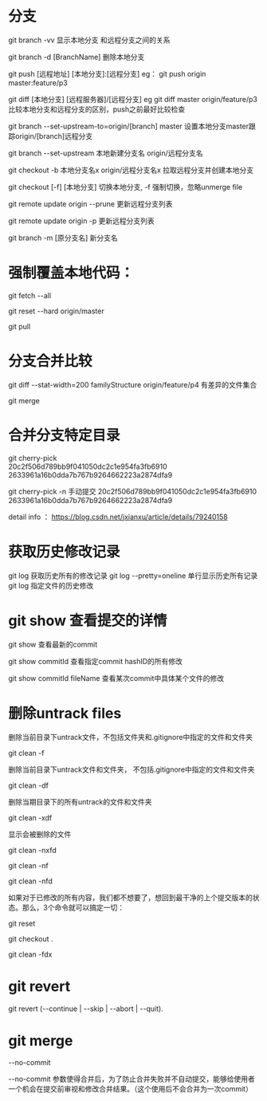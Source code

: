 # 分支 
git branch -vv  显示本地分支 和远程分支之间的关系 

 git branch -d [BranchName]  删除本地分支

git push [远程地址]  [本地分支]:[远程分支]  eg： git push origin master:feature/p3 

git diff [本地分支]  [远程服务器]/[远程分支]  eg  git diff  master origin/feature/p3  比较本地分支和远程分支的区别，push之前最好比较检查 

git branch --set-upstream-to=origin/[branch] master  设置本地分支master跟踪origin/[branch]远程分支

git branch --set-upstream 本地新建分支名 origin/远程分支名

git checkout -b 本地分支名x origin/远程分支名x        拉取远程分支并创建本地分支
 
git checkout [-f] [本地分支]  切换本地分支, -f 强制切换，忽略unmerge file 

git remote update origin --prune     更新远程分支列表

git remote update origin -p    更新远程分支列表

git branch -m [原分支名] 新分支名


# 强制覆盖本地代码：
 git fetch --all

 git reset --hard origin/master 

 git pull

# 分支合并比较
 git diff --stat-width=200 familyStructure origin/feature/p4  有差异的文件集合

 git merge 

# 合并分支特定目录 
 git cherry-pick     
20c2f506d789bb9f041050dc2c1e954fa3fb6910 
2633961a16b0dda7b767b9264662223a2874dfa9 

  git cherry-pick  -n    手动提交 
 20c2f506d789bb9f041050dc2c1e954fa3fb6910 
 2633961a16b0dda7b767b9264662223a2874dfa9

 detail info ：  https://blog.csdn.net/jxianxu/article/details/79240158  
 
 # 获取历史修改记录 
 git log      获取历史所有的修改记录 
 git log --pretty=oneline      单行显示历史所有记录 
 git log <file-path>         指定文件的历史修改 
 
 #  git show 查看提交的详情  
 
  git show               查看最新的commit
 
  git show commitId       查看指定commit hashID的所有修改 
 
  git show commitId fileName   查看某次commit中具体某个文件的修改

# 删除untrack files

 删除当前目录下untrack文件，不包括文件夹和.gitignore中指定的文件和文件夹
 
 git clean -f

 删除当前目录下untrack文件和文件夹， 不包括.gitignore中指定的文件和文件夹
 
  git clean -df

删除当期目录下的所有untrack的文件和文件夹

git clean -xdf

显示会被删除的文件

git clean -nxfd

git clean -nf

git clean -nfd

如果对于已修改的所有内容，我们都不想要了，想回到最干净的上个提交版本的状态。那么，3个命令就可以搞定一切： 

   git reset

   git checkout .

   git clean -fdx

# git revert 
git revert (--continue | --skip | --abort | --quit).

# git merge 
--no-commit

--no-commit 参数使得合并后，为了防止合并失败并不自动提交，能够给使用者一个机会在提交前审视和修改合并结果。（这个使用后不会合并为一次commit）
